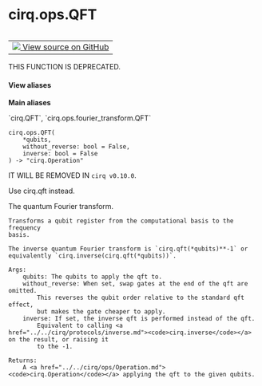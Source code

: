 <div itemscope itemtype="http://developers.google.com/ReferenceObject">
<meta itemprop="name" content="cirq.ops.QFT" />
<meta itemprop="path" content="Stable" />
</div>

# cirq.ops.QFT

<!-- Insert buttons and diff -->

<table class="tfo-notebook-buttons tfo-api" align="left">

<td>
  <a target="_blank" href="https://github.com/quantumlib/cirq/tree/master/cirq/ops/fourier_transform.py">
    <img src="https://www.tensorflow.org/images/GitHub-Mark-32px.png" />
    View source on GitHub
  </a>
</td>
</table>



THIS FUNCTION IS DEPRECATED.

<section class="expandable">
  <h4 class="showalways">View aliases</h4>
  <p>
<b>Main aliases</b>
<p>`cirq.QFT`, `cirq.ops.fourier_transform.QFT`</p>
</p>
</section>

<pre class="devsite-click-to-copy prettyprint lang-py tfo-signature-link">
<code>cirq.ops.QFT(
    *qubits,
    without_reverse: bool = False,
    inverse: bool = False
) -> "cirq.Operation"
</code></pre>



<!-- Placeholder for "Used in" -->

IT WILL BE REMOVED IN `cirq v0.10.0`.

Use cirq.qft instead.

The quantum Fourier transform.

    Transforms a qubit register from the computational basis to the frequency
    basis.

    The inverse quantum Fourier transform is `cirq.qft(*qubits)**-1` or
    equivalently `cirq.inverse(cirq.qft(*qubits))`.

    Args:
        qubits: The qubits to apply the qft to.
        without_reverse: When set, swap gates at the end of the qft are omitted.
            This reverses the qubit order relative to the standard qft effect,
            but makes the gate cheaper to apply.
        inverse: If set, the inverse qft is performed instead of the qft.
            Equivalent to calling <a href="../../cirq/protocols/inverse.md"><code>cirq.inverse</code></a> on the result, or raising it
            to the -1.

    Returns:
        A <a href="../../cirq/ops/Operation.md"><code>cirq.Operation</code></a> applying the qft to the given qubits.
    